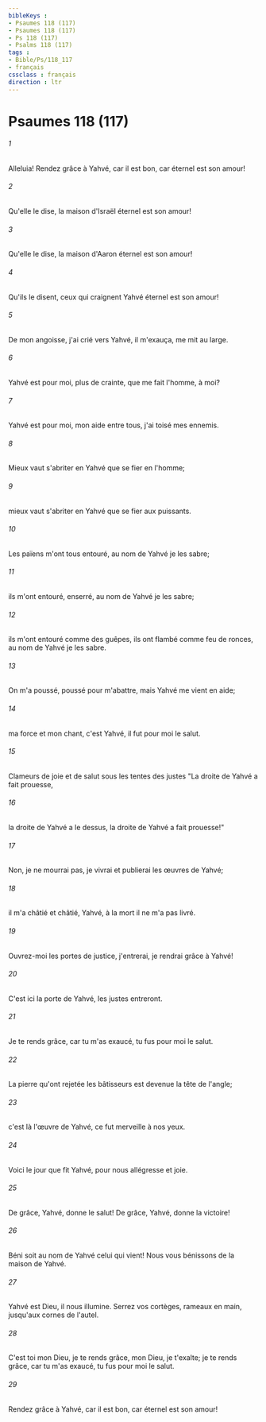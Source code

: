 ```yaml
---
bibleKeys : 
- Psaumes 118 (117)
- Psaumes 118 (117)
- Ps 118 (117)
- Psalms 118 (117)
tags : 
- Bible/Ps/118_117
- français
cssclass : français
direction : ltr
---
```


# Psaumes 118 (117)

###### 1
Alleluia! Rendez grâce à Yahvé, car il est bon, car éternel est son amour!
###### 2
Qu'elle le dise, la maison d'Israël éternel est son amour!
###### 3
Qu'elle le dise, la maison d'Aaron éternel est son amour!
###### 4
Qu'ils le disent, ceux qui craignent Yahvé éternel est son amour!
###### 5
De mon angoisse, j'ai crié vers Yahvé, il m'exauça, me mit au large.
###### 6
Yahvé est pour moi, plus de crainte, que me fait l'homme, à moi?
###### 7
Yahvé est pour moi, mon aide entre tous, j'ai toisé mes ennemis.
###### 8
Mieux vaut s'abriter en Yahvé que se fier en l'homme;
###### 9
mieux vaut s'abriter en Yahvé que se fier aux puissants.
###### 10
Les païens m'ont tous entouré, au nom de Yahvé je les sabre;
###### 11
ils m'ont entouré, enserré, au nom de Yahvé je les sabre;
###### 12
ils m'ont entouré comme des guêpes, ils ont flambé comme feu de ronces, au nom de Yahvé je les sabre.
###### 13
On m'a poussé, poussé pour m'abattre, mais Yahvé me vient en aide;
###### 14
ma force et mon chant, c'est Yahvé, il fut pour moi le salut.
###### 15
Clameurs de joie et de salut sous les tentes des justes "La droite de Yahvé a fait prouesse,
###### 16
la droite de Yahvé a le dessus, la droite de Yahvé a fait prouesse!"
###### 17
Non, je ne mourrai pas, je vivrai et publierai les œuvres de Yahvé;
###### 18
il m'a châtié et châtié, Yahvé, à la mort il ne m'a pas livré.
###### 19
Ouvrez-moi les portes de justice, j'entrerai, je rendrai grâce à Yahvé!
###### 20
C'est ici la porte de Yahvé, les justes entreront.
###### 21
Je te rends grâce, car tu m'as exaucé, tu fus pour moi le salut.
###### 22
La pierre qu'ont rejetée les bâtisseurs est devenue la tête de l'angle;
###### 23
c'est là l'œuvre de Yahvé, ce fut merveille à nos yeux.
###### 24
Voici le jour que fit Yahvé, pour nous allégresse et joie.
###### 25
De grâce, Yahvé, donne le salut! De grâce, Yahvé, donne la victoire!
###### 26
Béni soit au nom de Yahvé celui qui vient! Nous vous bénissons de la maison de Yahvé.
###### 27
Yahvé est Dieu, il nous illumine. Serrez vos cortèges, rameaux en main, jusqu'aux cornes de l'autel.
###### 28
C'est toi mon Dieu, je te rends grâce, mon Dieu, je t'exalte; je te rends grâce, car tu m'as exaucé, tu fus pour moi le salut.
###### 29
Rendez grâce à Yahvé, car il est bon, car éternel est son amour!
